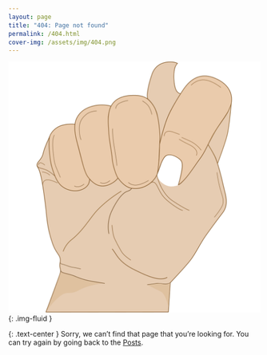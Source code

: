 ```yaml
---
layout: page
title: "404: Page not found"
permalink: /404.html
cover-img: /assets/img/404.png
---
```


![404](/assets/img/404.png "404"){: .img-fluid }

{: .text-center }
Sorry, we can’t find that page that you’re looking for. You can try again by going back to the [Posts](/blog/).
